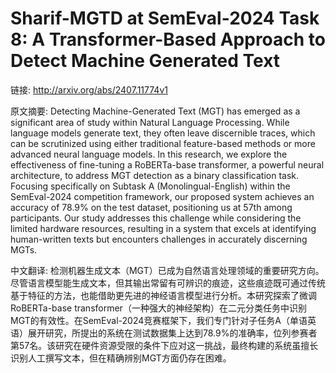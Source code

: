 # Sharif-MGTD at SemEval-2024 Task 8: A Transformer-Based Approach to Detect Machine Generated Text

链接: http://arxiv.org/abs/2407.11774v1

原文摘要:
Detecting Machine-Generated Text (MGT) has emerged as a significant area of
study within Natural Language Processing. While language models generate text,
they often leave discernible traces, which can be scrutinized using either
traditional feature-based methods or more advanced neural language models. In
this research, we explore the effectiveness of fine-tuning a RoBERTa-base
transformer, a powerful neural architecture, to address MGT detection as a
binary classification task. Focusing specifically on Subtask A
(Monolingual-English) within the SemEval-2024 competition framework, our
proposed system achieves an accuracy of 78.9% on the test dataset, positioning
us at 57th among participants. Our study addresses this challenge while
considering the limited hardware resources, resulting in a system that excels
at identifying human-written texts but encounters challenges in accurately
discerning MGTs.

中文翻译:
检测机器生成文本（MGT）已成为自然语言处理领域的重要研究方向。尽管语言模型能生成文本，但其输出常留有可辨识的痕迹，这些痕迹既可通过传统基于特征的方法，也能借助更先进的神经语言模型进行分析。本研究探索了微调RoBERTa-base transformer（一种强大的神经架构）在二元分类任务中识别MGT的有效性。在SemEval-2024竞赛框架下，我们专门针对子任务A（单语英语）展开研究，所提出的系统在测试数据集上达到78.9%的准确率，位列参赛者第57名。该研究在硬件资源受限的条件下应对这一挑战，最终构建的系统虽擅长识别人工撰写文本，但在精确辨别MGT方面仍存在困难。
